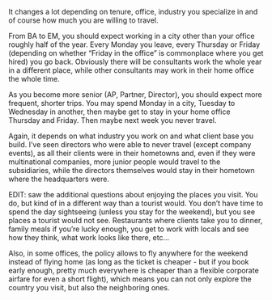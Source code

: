 It changes a lot depending on tenure, office, industry you specialize in and of course how much you are willing to travel.

From BA to EM, you should expect working in a city other than your office roughly half of the year. Every Monday you leave, every Thursday or Friday (depending on whether “Friday in the office” is commonplace where you get hired) you go back. Obviously there will be consultants work the whole year in a different place, while other consultants may work in their home office the whole time.

As you become more senior (AP, Partner, Director), you should expect more frequent, shorter trips. You may spend Monday in a city, Tuesday to Wednesday in another, then maybe get to stay in your home office Thursday and Friday. Then maybe next week you never travel.

Again, it depends on what industry you work on and what client base you build. I’ve seen directors who were able to never travel (except company events), as all their clients were in their hometowns and, even if they were multinational companies, more junior people would travel to the subsidiaries, while the directors themselves would stay in their hometown where the headquarters were.

EDIT: saw the additional questions about enjoying the places you visit. You do, but kind of in a different way than a tourist would. You don’t have time to spend the day sightseeing (unless you stay for the weekend), but you see places a tourist would not see. Restaurants where clients take you to dinner, family meals if you’re lucky enough, you get to work with locals and see how they think, what work looks like there, etc…

Also, in some offices, the policy allows to fly anywhere for the weekend instead of flying home (as long as the ticket is cheaper - but if you book early enough, pretty much everywhere is cheaper than a flexible corporate airfare for even a short flight), which means you can not only explore the country you visit, but also the neighboring ones.
